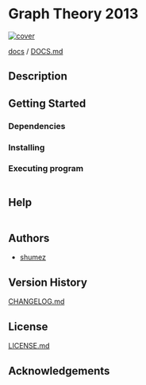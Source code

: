 <!--
Filename: 	README.md
Project: 	/Users/shume/Developer/NetworkScience/GraphTheory2013
Author: 	shumez <https://github.com/shumez>
Created: 	2019-04-18 11:50:2
Modified: 	2019-04-18 11:52:53
-----
Copyright (c) 2019 shumez
-->

# Graph Theory 2013

[![cover](img/)][img]


[docs] / [DOCS.md]


## Description


## Getting Started



### Dependencies



### Installing



### Executing program

```
```

## Help

```
```

## Authors

* [shumez]

## Version History

[CHANGELOG.md]

## License

[LICENSE.md]


## Acknowledgements


<!-- ------------------------------- -->
[shumez]: shumez
[img]: img/
[DOCS.md]: docs/DOCS.md
[docs]: docs/
[CHANGELOG.md]: CHANGELOG.md
[LICENSE.md]: LICENSE.md
